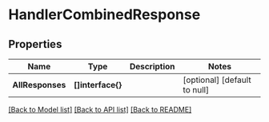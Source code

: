 # HandlerCombinedResponse

## Properties
Name | Type | Description | Notes
------------ | ------------- | ------------- | -------------
**AllResponses** | **[]interface{}** |  | [optional] [default to null]

[[Back to Model list]](../README.md#documentation-for-models) [[Back to API list]](../README.md#documentation-for-api-endpoints) [[Back to README]](../README.md)


